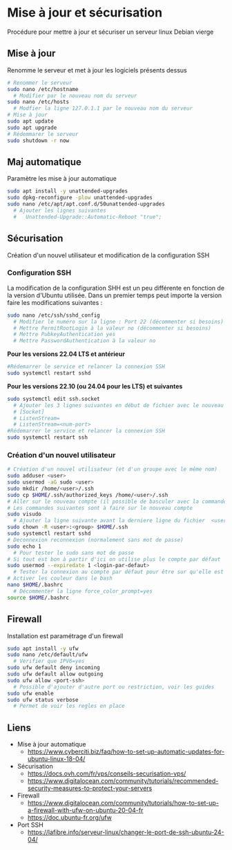 # Mise à jour et sécurisation

Procédure pour mettre à jour et sécuriser un serveur linux Debian vierge

## Mise à jour

Renomme le serveur et met à jour les logiciels présents dessus

```bash
# Renommer le serveur
sudo nano /etc/hostname
  # Modifier par le nouveau nom du serveur
sudo nano /etc/hosts
  # Modfier la ligne 127.0.1.1 par le nouveau nom du serveur
# Mise à jour
sudo apt update
sudo apt upgrade
# Rédemmarer le serveur
sudo shutdown -r now
```

## Maj automatique

Paramètre les mise à jour automatique

```bash
sudo apt install -y unattended-upgrades
sudo dpkg-reconfigure -plow unattended-upgrades
sudo nano /etc/apt/apt.conf.d/50unattended-upgrades
  # Ajouter les lignes suivantes
  #   Unattended-Upgrade::Automatic-Reboot "true";
```

## Sécurisation

Création d'un nouvel utilisateur et modification de la configuration SSH

### Configuration SSH

La modification de la configuration SHH est un peu différente en fonction de la version d'Ubuntu utilisée. Dans un premier temps peut importe la version faire les modifications suivantes :

```bash
sudo nano /etc/ssh/sshd_config
  # Modifier le numéro sur la ligne : Port 22 (décommenter si besoins)
  # Mettre PermitRootLogin à la valeur no (décommenter si besoins)
  # Mettre PubkeyAuthentication yes
  # Mettre PasswordAuthentication à la valeur no
```

**Pour les versions 22.04 LTS et antérieur**

```bash
#Rédemarrer le service et relancer la connexion SSH 
sudo systemctl restart sshd
```

**Pour les versions 22.10 (ou 24.04 pour les LTS) et suivantes**

```bash
sudo systemctl edit ssh.socket
  # Ajouter les 3 lignes suivantes en début de fichier avec le nouveau numéro de port :
  # [Socket]
  # ListenStream=
  # ListenStream=<num-port>
#Rédemarrer le service et relancer la connexion SSH 
sudo systemctl restart ssh
```

### Création d'un nouvel utilisateur

```bash
# Création d'un nouvel utilisateur (et d'un groupe avec le même nom)
sudo adduser <user>
sudo usermod -aG sudo <user>
sudo mkdir /home/<user>/.ssh
sudo cp $HOME/.ssh/authorized_keys /home/<user>/.ssh
# Aller sur le nouveau compte (il possible de basculer avec la commande : su - <user>)
# Les commandes suivantes sont à faire sur le nouveau compte
sudo visudo
  # Ajouter la ligne suivante avant la derniere ligne du fichier  <user> ALL=(ALL) NOPASSWD: ALL
sudo chown -R <user>:<group> $HOME/.ssh
sudo systemctl restart sshd
# Deconnexion reconnexion (normalement sans mot de passe)
sudo echo 1
  # Pour tester le sudo sans mot de passe
# Si tout est bon à partir d'ici on utilise plus le compte par défaut
sudo usermod --expiredate 1 <login-par-defaut>
  # Tester la connexion au compte par défaut pour être sur qu'elle est desactivée
# Activer les couleur dans le bash
nano $HOME/.bashrc
  # Décommenter la ligne force_color_prompt=yes
source $HOME/.bashrc
```

## Firewall

Installation est paramétrage d'un firewall

```bash
sudo apt install -y ufw
sudo nano /etc/default/ufw
  # Verifier que IPV6=yes
sudo ufw default deny incoming
sudo ufw default allow outgoing
sudo ufw allow <port-ssh>
  # Possible d'ajouter d'autre port ou restriction, voir les guides
sudo ufw enable 
sudo ufw status verbose
  # Permet de voir les regles en place
```

## Liens

- Mise à jour automatique
  - https://www.cyberciti.biz/faq/how-to-set-up-automatic-updates-for-ubuntu-linux-18-04/
- Sécurisation
  - https://docs.ovh.com/fr/vps/conseils-securisation-vps/
  - https://www.digitalocean.com/community/tutorials/recommended-security-measures-to-protect-your-servers
- Firewall
  - https://www.digitalocean.com/community/tutorials/how-to-set-up-a-firewall-with-ufw-on-ubuntu-20-04-fr
  - https://doc.ubuntu-fr.org/ufw
- Port SSH
  - https://lafibre.info/serveur-linux/changer-le-port-de-ssh-ubuntu-24-04/